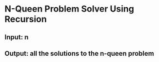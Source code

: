 # N-Queen Problem Solver Using Recursion
## Input: n
## Output: all the solutions to the n-queen problem
